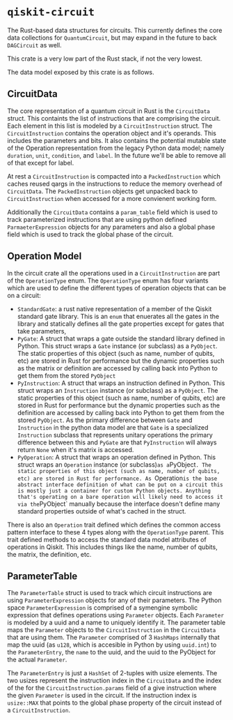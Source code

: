 # `qiskit-circuit`

The Rust-based data structures for circuits.
This currently defines the core data collections for `QuantumCircuit`, but may expand in the future to back `DAGCircuit` as well.

This crate is a very low part of the Rust stack, if not the very lowest.

The data model exposed by this crate is as follows.

## CircuitData

The core representation of a quantum circuit in Rust is the `CircuitData` struct. This containts the list
of instructions that are comprising the circuit. Each element in this list is modeled by a
`CircuitInstruction` struct. The `CircuitInstruction` contains the operation object and it's operands.
This includes the parameters and bits. It also contains the potential mutable state of the Operation representation from the legacy Python data model; namely `duration`, `unit`, `condition`, and `label`.
In the future we'll be able to remove all of that except for label.

At rest a `CircuitInstruction` is compacted into a `PackedInstruction` which caches reused qargs
in the instructions to reduce the memory overhead of `CircuitData`. The `PackedInstruction` objects
get unpacked back to `CircuitInstruction` when accessed for a more convienent working form.

Additionally the `CircuitData` contains a `param_table` field which is used to track parameterized
instructions that are using python defined `ParmaeterExpression` objects for any parameters and also
a global phase field which is used to track the global phase of the circuit.

## Operation Model

In the circuit crate all the operations used in a `CircuitInstruction` are part of the `OperationType`
enum. The `OperationType` enum has four variants which are used to define the different types of
operation objects that can be on a circuit:

 - `StandardGate`: a rust native representation of a member of the Qiskit standard gate library. This is
    an `enum` that enuerates all the gates in the library and statically defines all the gate properties
    except for gates that take parameters,
 - `PyGate`: A struct that wraps a gate outside the standard library defined in Python. This struct wraps
    a `Gate` instance (or subclass) as a `PyObject`. The static properties of this object (such as name,
    number of qubits, etc) are stored in Rust for performance but the dynamic properties such as
    the matrix or definition are accessed by calling back into Python to get them from the stored
    `PyObject`
 - `PyInstruction`: A struct that wraps an instruction defined in Python. This struct wraps an
    `Instruction` instance (or subclass) as a `PyObject`. The static properties of this object (such as
    name, number of qubits, etc) are stored in Rust for performance but the dynamic properties such as
    the definition are accessed by calling back into Python to get them from the stored `PyObject`. As
    the primary difference between `Gate` and `Instruction` in the python data model are that `Gate` is a
    specialized `Instruction` subclass that represents unitary operations the primary difference between
    this and `PyGate` are that `PyInstruction` will always return `None` when it's matrix is accessed.
 - `PyOperation`: A struct that wraps an operation defined in Python. This struct wraps an `Operation`
    instance (or subclass)` as a `PyObject`. The static properties of this object (such as name, number
    of qubits, etc) are stored in Rust for performance. As `Operation` is the base abstract interface
    definition of what can be put on a circuit this is mostly just a container for custom Python objects.
    Anything that's operating on a bare operation will likely need to access it via the `PyObject`
    manually because the interface doesn't define many standard properties outside of what's cached in
    the struct.

There is also an `Operation` trait defined which defines the common access pattern interface to these
4 types along with the `OperationType` parent. This trait defined methods to access the standard data
model attributes of operations in Qiskit. This includes things like the name, number of qubits, the matrix, the definition, etc.

## ParameterTable

The `ParameterTable` struct is used to track which circuit instructions are using `ParameterExpression`
objects for any of their parameters. The Python space `ParameterExpression` is comprised of a symengine
symbolic expression that defines operations using `Parameter` objects. Each `Parameter` is modeled by
a uuid and a name to uniquely identify it. The parameter table maps the `Parameter` objects to the
`CircuitInstruction` in the `CircuitData` that are using them. The `Parameter` comprised of 3 `HashMaps` internally that map the uuid (as `u128`, which is accesible in Python by using `uuid.int`) to the `ParameterEntry`, the `name` to the uuid, and the uuid to the PyObject for the actual `Parameter`.

The `ParameterEntry` is just a `HashSet` of 2-tuples with usize elements. The two usizes represent the instruction index in the `CircuitData` and the index of the for the `CircuitInstruction.params` field of
a give instruction where the given `Parameter` is used in the circuit. If the instruction index is
`usize::MAX` that points to the global phase property of the circuit instead of a `CircuitInstruction`.
